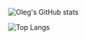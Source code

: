![Oleg's GitHub stats](https://github-readme-stats.vercel.app/api?username=Vlasovets&count_private=true&show_icons=true&theme=buefy)

![Top Langs](https://github-readme-stats.vercel.app/api/top-langs/?username=Vlasovets&hide=jupyter%20notebook&langs_count=7)

